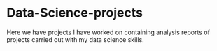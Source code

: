 # Data-Science-projects
Here we have  projects I have worked on containing analysis reports of projects carried out with my data science skills.
